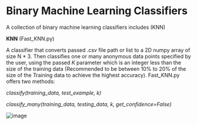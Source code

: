 # Binary Machine Learning Classifiers
A collection of binary machine learning classifiers includes (KNN)

**KNN** (Fast_KNN.py)

A classifier that converts passed .csv file path or list to a 2D numpy array of size N * 3. Then classifies one or many anonymous data points specified by the user, using the passed *K* parameter which is an integer less than the size of the training data (Recommended to be between 10% to 20% of the size of the Training data to achieve the highest accuracy).
Fast_KNN.py offers two methods:

_classify(training_data, test_example, k)_

_classify_many(training_data, testing_data, k, get_confidence=False)_

![image](https://user-images.githubusercontent.com/31454258/54305706-e2183300-45d8-11e9-8953-c5d98dd32160.png)

